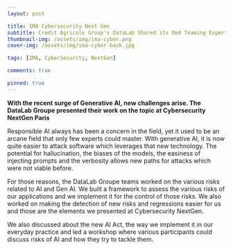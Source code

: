 ```yaml
---
layout: post

title: IMA Cybersecurity Next Gen
subtitle: Credit Agricole Group's DataLab Shared its Red Teaming Expertise at Cybersecurity NextGen Paris
thumbnail-img: /assets/img/ima-cyber.png
cover-img: /assets/img/ima-cyber-back.jpg

tags: [IMA, CyberSecurity, NextGen]

comments: true

pinned: true
---
```




**With the recent surge of Generative AI, new challenges arise. The DataLab Groupe presented their work on the topic at Cybersecurity NextGen Paris**

Responsible AI always has been a concern in the field, yet it used to be an arcane field that only few experts could master. With generative AI, it is now quite easier to attack software which leverages that new technology. The potential for hallucination, the biases of the models, the easiness of injecting prompts and the verbosity allows new paths for attacks which were not viable before.

For those reasons, the DataLab Groupe teams worked on the various risks related to AI and Gen AI. We built a framework to assess the various risks of our applications and we implement it for the control of those risks. We also worked on making the detection of new risks and regressions easier for us and those are the elements we presented at Cybersecurity NextGen.

We also discussed about the new AI Act, the way we implement it in our everyday practice and led a workshop where various participants could discuss risks of AI and how they try to tackle them.
